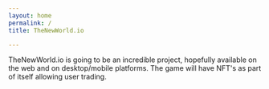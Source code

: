 ```yaml
---
layout: home
permalink: /
title: TheNewWorld.io

---
```

TheNewWorld.io is going to be an incredible project, hopefully available on the web and on desktop/mobile platforms. The game will have NFT's as part of itself allowing user trading.
